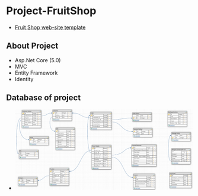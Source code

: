 # Project-FruitShop
- [Fruit Shop web-site template](https://technext.github.io/frutika/index.html)

## About Project
- Asp.Net Core (5.0)
- MVC
- Entity Framework
- Identity

## Database of project
- ![Database of project](https://github.com/fidan-xanlarovaa/Project-FruitShop/blob/master/Screenshot_3.png)

